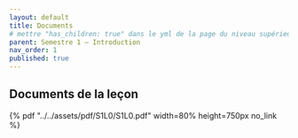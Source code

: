 ```yaml
---
layout: default
title: Documents
# mettre "has_children: true" dans le yml de la page du niveau supérieur
parent: Semestre 1 – Introduction
nav_order: 1
published: true
---
```

## Documents de la leçon

{% pdf "../../assets/pdf/S1L0/S1L0.pdf" width=80% height=750px no_link %}
